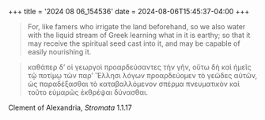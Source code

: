 +++
title = '2024 08 06_154536'
date = 2024-08-06T15:45:37-04:00
+++

> For, like famers who irrigate the land beforehand, so we also water with the liquid stream of Greek learning what in it is earthy; so that it may receive the spiritual seed cast into it, and may be capable of easily nourishing it.

> καθάπερ δ’ οἱ γεωργοὶ προαρδεύσαντες τὴν γῆν, οὕτω δὴ καὶ ἡμεῖς τῷ ποτίμῳ τῶν παρ’ Ἕλλησι λόγων προαρδεύομεν τὸ γεῶδες αὐτῶν, ὡς παραδέξασθαι τὸ καταβαλλόμενον σπέρμα πνευματικὸν καὶ τοῦτο εὐμαρῶς ἐκθρέψαι δύνασθαι.

Clement of Alexandria, _Stromata_ 1.1.17
